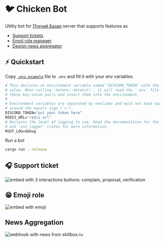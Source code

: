 # 🐦 Chicken Bot

Utility bot for [Птичий Базар](https://discord.gg/jdVWPYjx3q) server that supports features as

- [Support tickets](#💁‍♀️-support-ticket)
- [Emoji role manager](#😁-emoji-role)
- [Design news aggregator](#news-aggregation)

## ⚡ Quickstart

Copy [`.env.example`](/.env.example) file to `.env` and fill it with your env variables.

```dockerfile
# This declares an environment variable named "DISCORD_TOKEN" with the given
# value. When calling `dotenv::dotenv()`, it will read the `.env` file and parse
# these key-value pairs and insert them into the environment.
# 
# Environment variables are separated by newlines and must not have space
# around the equals sign (`=`).
DISCORD_TOKEN="put your token here"
REDIS_URL="redis url"
# Declares the level of logging to use. Read the documentation for the `log`
# and `env_logger` crates for more information.
RUST_LOG=debug
```

Run a bot

```sh
cargo run --release
```

## 🎧 Support ticket

<!-- TODO: Описать процесс открытия тикета, и последующие шаги (назначить куратора, архивация) -->

![embed with 3 interactions buttons: complain, proposal, verification](https://user-images.githubusercontent.com/26527529/161784545-9587028e-e913-414b-8cbf-6dca990e9ae7.png)

## 😁 Emoji role

<!-- TODO: Описать как конфигурировать эту хрень -->

![embed with emoji](https://user-images.githubusercontent.com/26527529/161785658-dac87021-aa22-41fa-849f-8cb10c4d3903.png)

## News Aggregation

<!-- TODO: Описать все сайты который умеет парсить бот, а также канал верификации новостей -->

![webhook with news from skillbox.ru](https://user-images.githubusercontent.com/26527529/161785399-cab0414b-4ce9-4fc4-85bf-32811781202e.png)
